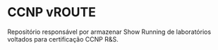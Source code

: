 # CCNP vROUTE
Repositório responsável por armazenar Show Running de laboratórios voltados para certificação CCNP R&S.
